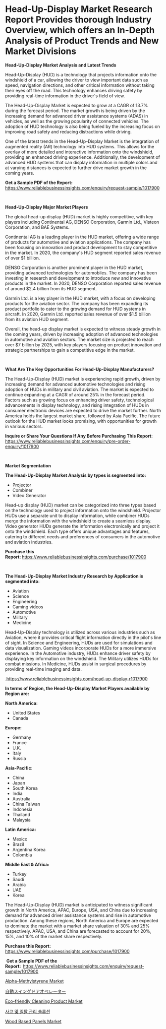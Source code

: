 <p><h1>Head-Up-Display Market Research Report Provides thorough Industry Overview, which offers an In-Depth Analysis of Product Trends and New Market Divisions</h1></p><p><strong>Head-Up-Display Market Analysis and Latest Trends</strong></p>
<p><p>Head-Up-Display (HUD) is a technology that projects information onto the windshield of a car, allowing the driver to view important data such as speed, navigation directions, and other critical information without taking their eyes off the road. This technology enhances driving safety by providing real-time information in the driver's field of view.</p><p>The Head-Up-Display Market is expected to grow at a CAGR of 13.7% during the forecast period. The market growth is being driven by the increasing demand for advanced driver assistance systems (ADAS) in vehicles, as well as the growing popularity of connected vehicles. The adoption of HUD technology is also being fueled by the increasing focus on improving road safety and reducing distractions while driving.</p><p>One of the latest trends in the Head-Up-Display Market is the integration of augmented reality (AR) technology into HUD systems. This allows for the overlay of more detailed and interactive information onto the windshield, providing an enhanced driving experience. Additionally, the development of advanced HUD systems that can display information in multiple colors and at varying distances is expected to further drive market growth in the coming years.</p></p>
<p><strong>Get a Sample PDF of the Report:&nbsp;</strong> <a href="https://www.reliablebusinessinsights.com/enquiry/request-sample/1017900">https://www.reliablebusinessinsights.com/enquiry/request-sample/1017900</a></p>
<p>&nbsp;</p>
<p><strong>Head-Up-Display Major Market Players</strong></p>
<p><p>The global head-up display (HUD) market is highly competitive, with key players including Continental AG, DENSO Corporation, Garmin Ltd., Visteon Corporation, and BAE Systems. </p><p>Continental AG is a leading player in the HUD market, offering a wide range of products for automotive and aviation applications. The company has been focusing on innovation and product development to stay competitive in the market. In 2020, the company's HUD segment reported sales revenue of over $1 billion.</p><p>DENSO Corporation is another prominent player in the HUD market, providing advanced technologies for automobiles. The company has been investing in research and development to introduce new and innovative products in the market. In 2020, DENSO Corporation reported sales revenue of around $2.4 billion from its HUD segment.</p><p>Garmin Ltd. is a key player in the HUD market, with a focus on developing products for the aviation sector. The company has been expanding its product portfolio to cater to the growing demand for HUD systems in aircraft. In 2020, Garmin Ltd. reported sales revenue of over $1.5 billion from its aviation HUD segment.</p><p>Overall, the head-up display market is expected to witness steady growth in the coming years, driven by increasing adoption of advanced technologies in automotive and aviation sectors. The market size is projected to reach over $7 billion by 2025, with key players focusing on product innovation and strategic partnerships to gain a competitive edge in the market.</p></p>
<p>&nbsp;</p>
<p><strong>What Are The Key Opportunities For Head-Up-Display Manufacturers?</strong></p>
<p><p>The Head-Up-Display (HUD) market is experiencing rapid growth, driven by increasing demand for advanced automotive technologies and rising adoption of HUDs in military and civil aviation. The market is expected to continue expanding at a CAGR of around 25% in the forecast period. Factors such as growing focus on enhancing driver safety, technological advancements in display technology, and rising integration of HUDs in consumer electronic devices are expected to drive the market further. North America holds the largest market share, followed by Asia Pacific. The future outlook for the HUD market looks promising, with opportunities for growth in various sectors.</p></p>
<p><strong>Inquire or Share Your Questions If Any Before Purchasing This Report:</strong> <a href="https://www.reliablebusinessinsights.com/enquiry/pre-order-enquiry/1017900">https://www.reliablebusinessinsights.com/enquiry/pre-order-enquiry/1017900</a></p>
<p>&nbsp;</p>
<p><strong>Market Segmentation</strong></p>
<p><strong>The Head-Up-Display Market Analysis by types is segmented into:</strong></p>
<p><ul><li>Projector</li><li>Combiner</li><li>Video Generator</li></ul></p>
<p><p>Head-up display (HUD) market can be categorized into three types based on the technology used to project information onto the windshield. Projector HUDs use a separate unit to display information, while combiner HUDs merge the information with the windshield to create a seamless display. Video generator HUDs generate the information electronically and project it onto the windshield. Each type offers unique advantages and features, catering to different needs and preferences of consumers in the automotive and aviation industries.</p></p>
<p><strong>Purchase this Report:&nbsp;</strong><a href="https://www.reliablebusinessinsights.com/purchase/1017900">https://www.reliablebusinessinsights.com/purchase/1017900</a></p>
<p>&nbsp;</p>
<p><strong>The Head-Up-Display Market Industry Research by Application is segmented into:</strong></p>
<p><ul><li>Aviation</li><li>Science</li><li>Engineering</li><li>Gaming videos</li><li>Automotive</li><li>Military</li><li>Medicine</li></ul></p>
<p><p>Head-Up-Display technology is utilized across various industries such as Aviation, where it provides critical flight information directly in the pilot's line of sight. In Science and Engineering, HUDs are used for simulations and data visualization. Gaming videos incorporate HUDs for a more immersive experience. In the Automotive industry, HUDs enhance driver safety by displaying key information on the windshield. The Military utilizes HUDs for combat missions. In Medicine, HUDs assist in surgical procedures by providing real-time imaging and data.</p></p>
<p><a href="https://www.reliablebusinessinsights.com/head-up-display-r1017900">&nbsp;https://www.reliablebusinessinsights.com/head-up-display-r1017900</a></p>
<p><strong>In terms of Region, the Head-Up-Display Market Players available by Region are:</strong></p>
<p>
    <p> <strong> North America: </strong>
        <ul>
            <li>United States</li>
            <li>Canada</li>
        </ul>
        </p> 
    <p> <strong> Europe: </strong>
        <ul>
            <li>Germany</li>
            <li>France</li>
            <li>U.K.</li>
            <li>Italy</li>
            <li>Russia</li>
        </ul>
        </p> 
    <p> <strong> Asia-Pacific: </strong>
        <ul>
            <li>China</li>
            <li>Japan</li>
            <li>South Korea</li>
            <li>India</li>
            <li>Australia</li>
            <li>China Taiwan</li>
            <li>Indonesia</li>
            <li>Thailand</li>
            <li>Malaysia</li>
        </ul>
        </p> 
    <p> <strong> Latin America: </strong>
        <ul>
            <li>Mexico</li>
            <li>Brazil</li>
            <li>Argentina Korea</li>
            <li>Colombia</li>
        </ul>
        </p> 
    <p> <strong> Middle East & Africa: </strong>
        <ul>
            <li>Turkey</li>
            <li>Saudi</li>
            <li>Arabia</li>
            <li>UAE</li>
            <li>Korea</li>
        </ul>
    </p>
    </p>
<p><p>The Head-Up-Display (HUD) market is anticipated to witness significant growth in North America, APAC, Europe, USA, and China due to increasing demand for advanced driver assistance systems and rise in automotive production. Among these regions, North America and Europe are expected to dominate the market with a market share valuation of 30% and 25% respectively. APAC, USA, and China are forecasted to account for 20%, 15%, and 10% of the market share respectively.</p></p>
<p><strong>Purchase this Report: </strong><a href="https://www.reliablebusinessinsights.com/purchase/1017900">https://www.reliablebusinessinsights.com/purchase/1017900</a></p>
<p>&nbsp;<strong>Get a Sample PDF of the Report:&nbsp;&nbsp;</strong><a href="https://www.reliablebusinessinsights.com/enquiry/request-sample/1017900">https://www.reliablebusinessinsights.com/enquiry/request-sample/1017900</a></p>
<p><strong></strong></p>
<p><p><a href="https://github.com/MyrtisWest1/Market-Research-Report-List-1/blob/main/alpha-methylstyrene-market.md">Alpha-Methylstyrene Market</a></p><p><a href="https://github.com/LizaHeller2023/Market-Research-Report-List-1/blob/main/416780787510.md">自動スイングドアオペレーター</a></p><p><a href="https://issuu.com/reportprime-2/docs/eco-friendly-cleaning-product-market-size-2030.ppt">Eco-friendly Cleaning Product Market</a></p><p><a href="https://github.com/ROBERTS65DAVID/Market-Research-Report-List-1/blob/main/137971280492.md">사고 및 일탈 관리 솔루션</a></p><p><a href="https://github.com/LaceyZemlak1/Market-Research-Report-List-1/blob/main/wood-based-panels-market.md">Wood Based Panels Market</a></p></p>